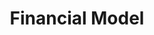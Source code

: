 ---
layout: default
title: "Financial Model"
parent: "Case Study: A Innovative Umbrella Venture"
---
